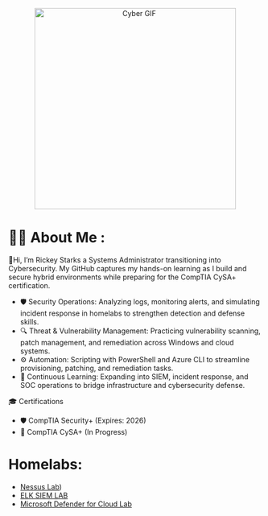 <p align="center">
  <img src="https://media.giphy.com/media/v1.Y2lkPTc5MGI3NjExN3prbGRycHlsdTNwdms5N3o2dGdnZmE5MjE2MXB6dTgyYmM5a29tdSZlcD12MV9zdGlja2Vyc19zZWFyY2gmY3Q9cw/0b1qyHhqfjKdnLqrF4/giphy.gif" alt="Cyber GIF" width="400" />
</p>

# :man_technologist: About Me :
👋Hi, I’m Rickey Starks a Systems Administrator transitioning into Cybersecurity. My GitHub captures my hands-on learning as I build and secure hybrid environments while preparing for the CompTIA CySA+ certification.
*   🛡️ Security Operations: Analyzing logs, monitoring alerts, and simulating incident response in homelabs to strengthen detection and defense skills.
*	🔍 Threat & Vulnerability Management: Practicing vulnerability scanning, patch management, and remediation across Windows and cloud systems.
*	⚙️ Automation: Scripting with PowerShell and Azure CLI to streamline provisioning, patching, and remediation tasks.
*	🧠 Continuous Learning: Expanding into SIEM, incident response, and SOC operations to bridge infrastructure and cybersecurity defense.

  🎓 Certifications
*   🛡️ CompTIA Security+ (Expires: 2026)
*   🔎 CompTIA CySA+ (In Progress)
	
# Homelabs:
- [Nessus Lab](https://github.com/StarksRepo/Nessus-Vulnerability-Management-Lab.git))
- [ELK SIEM LAB](https://github.com/StarksRepo/Elastic-SIEM-Lab.git)
- [Microsoft Defender for Cloud Lab](https://github.com/StarksRepo/Microsoft-Defender-for-Cloud-Lab.git)


